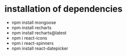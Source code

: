 # installation of dependencies
- npm install mongoose
- npm install recharts
- npm install recharts@latest
- npm i react-icons
- npm i react-spinners
- npm install react-datepicker



